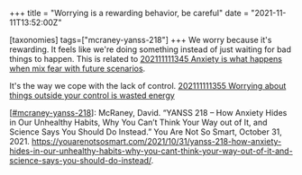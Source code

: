 +++
title = "Worrying is a rewarding behavior, be careful"
date = "2021-11-11T13:52:00Z"

[taxonomies]
tags=["mcraney-yanss-218"]
+++
We worry because it's rewarding. It feels like we're doing something instead of just waiting for bad things to happen. This is related to [202111111345 Anxiety is what happens when mix fear with future scenarios](/blips/202111111345-anxiety-is-what-happens-when-mix-fear-with-future-scenarios).

It's the way we cope with the lack of control. [202111111355 Worrying about things outside your control is wasted energy](/blips/202111111355-worrying-about-things-outside-your-control-is-wasted-energy)

[[#mcraney-yanss-218](/tags/mcraney-yanss-218)]: McRaney, David. “YANSS 218 – How Anxiety Hides in Our Unhealthy Habits, Why You Can’t Think Your Way out of It, and Science Says You Should Do Instead.” You Are Not So Smart, October 31, 2021. https://youarenotsosmart.com/2021/10/31/yanss-218-how-anxiety-hides-in-our-unhealthy-habits-why-you-cant-think-your-way-out-of-it-and-science-says-you-should-do-instead/.
